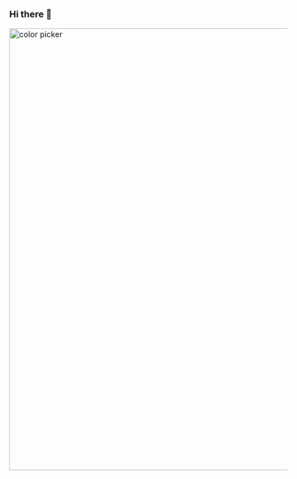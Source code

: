 ### Hi there 👋

<!--
**sergiosteevens/sergiosteevens** is a ✨ _special_ ✨ repository because its `README.md` (this file) appears on your GitHub profile.
-->
<!--
<iframe src="https://giphy.com/embed/26tn33aiTi1jkl6H6" width="480" height="270" frameBorder="0" class="giphy-embed" allowFullScreen></iframe>
<p><a href="https://giphy.com/gifs/screen-monitor-closeup-26tn33aiTi1jkl6H6">via GIPHY</a></p>-->

<!--![theme](https://media1.giphy.com/media/v1.Y2lkPTc5MGI3NjExZDNwczJsbDl1cXdodHcxbGpmMWhieHVmYnN0bDZjcjVkYWUzYTA0dCZlcD12MV9pbnRlcm5hbF9naWZfYnlfaWQmY3Q9Zw/26tn33aiTi1jkl6H6/giphy.gif)--> 

<img width="800"  alt="color picker" src="https://media1.giphy.com/media/v1.Y2lkPTc5MGI3NjExZDNwczJsbDl1cXdodHcxbGpmMWhieHVmYnN0bDZjcjVkYWUzYTA0dCZlcD12MV9pbnRlcm5hbF9naWZfYnlfaWQmY3Q9Zw/26tn33aiTi1jkl6H6/giphy.gif" />

